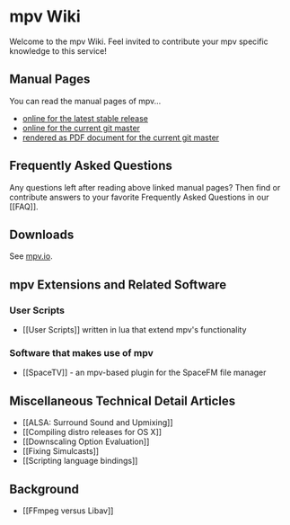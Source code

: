 # mpv Wiki

Welcome to the mpv Wiki. Feel invited to contribute your mpv specific knowledge to this service!

## Manual Pages

You can read the manual pages of mpv...
* [online for the latest stable release](http://mpv.io/manual/stable/)
* [online for the current git master](http://mpv.io/manual/master/)
* [rendered as PDF document for the current git master](http://mpv.srsfckn.biz/manual.pdf)

## Frequently Asked Questions

Any questions left after reading above linked manual pages? Then find or contribute answers to your favorite Frequently Asked Questions in our [[FAQ]].

## Downloads

See [mpv.io](http://mpv.io/installation/).

## mpv Extensions and Related Software

### User Scripts

* [[User Scripts]] written in lua that extend mpv's functionality 

### Software that makes use of mpv

* [[SpaceTV]] - an mpv-based plugin for the SpaceFM file manager

## Miscellaneous Technical Detail Articles

* [[ALSA: Surround Sound and Upmixing]]
* [[Compiling distro releases for OS X]]
* [[Downscaling Option Evaluation]]
* [[Fixing Simulcasts]]
* [[Scripting language bindings]]

## Background

* [[FFmpeg versus Libav]]


